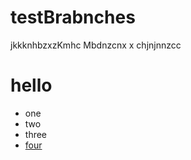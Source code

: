 # testBrabnches
jkkknhbzxzKmhc 
Mbdnzcnx x
chjnjnnzcc

# hello
* one
* two
* three
* [four](https://www.nasa.com)
